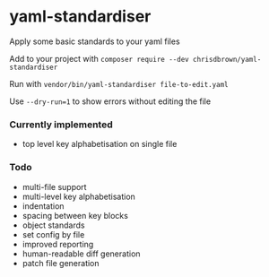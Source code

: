# yaml-standardiser
Apply some basic standards to your yaml files

Add to your project with `composer require --dev chrisdbrown/yaml-standardiser`

Run with `vendor/bin/yaml-standardiser file-to-edit.yaml`

Use `--dry-run=1` to show errors without editing the file

### Currently implemented

- top level key alphabetisation on single file

### Todo

- multi-file support
- multi-level key alphabetisation
- indentation
- spacing between key blocks
- object standards
- set config by file
- improved reporting
- human-readable diff generation
- patch file generation
